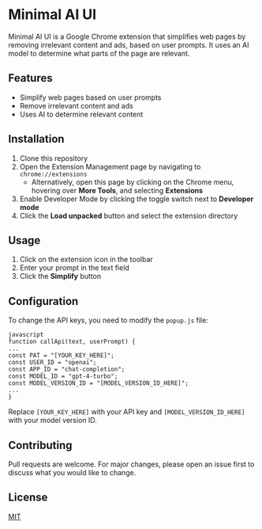 # Minimal AI UI

Minimal AI UI is a Google Chrome extension that simplifies web pages by removing irrelevant content and ads, based on user prompts. It uses an AI model to determine what parts of the page are relevant.

## Features

- Simplify web pages based on user prompts
- Remove irrelevant content and ads
- Uses AI to determine relevant content

## Installation

1. Clone this repository
2. Open the Extension Management page by navigating to `chrome://extensions`
   - Alternatively, open this page by clicking on the Chrome menu, hovering over **More Tools**, and selecting **Extensions**
3. Enable Developer Mode by clicking the toggle switch next to **Developer mode**
4. Click the **Load unpacked** button and select the extension directory

## Usage

1. Click on the extension icon in the toolbar
2. Enter your prompt in the text field
3. Click the **Simplify** button

## Configuration

To change the API keys, you need to modify the `popup.js` file:

```
javascript
function callApi(text, userPrompt) {
...
const PAT = "[YOUR_KEY_HERE]";
const USER_ID = "openai";
const APP_ID = "chat-completion";
const MODEL_ID = "gpt-4-turbo";
const MODEL_VERSION_ID = "[MODEL_VERSION_ID_HERE]";
...
}
```

Replace `[YOUR_KEY_HERE]` with your API key and `[MODEL_VERSION_ID_HERE]` with your model version ID.

## Contributing

Pull requests are welcome. For major changes, please open an issue first to discuss what you would like to change.

## License

[MIT](https://choosealicense.com/licenses/mit/)